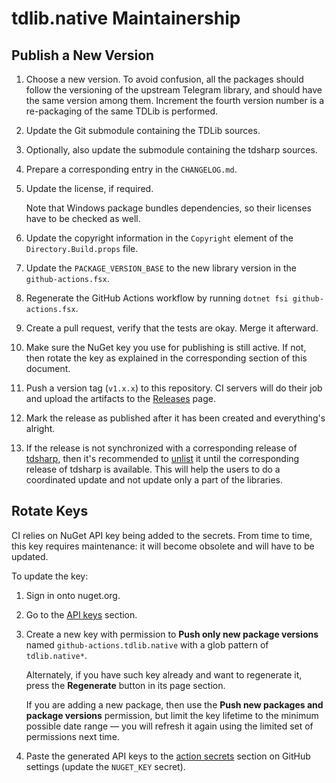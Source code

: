 tdlib.native Maintainership
===========================

Publish a New Version
---------------------

1. Choose a new version. To avoid confusion, all the packages should follow the versioning of the upstream Telegram library, and should have the same version among them. Increment the fourth version number is a re-packaging of the same TDLib is performed.
2. Update the Git submodule containing the TDLib sources.
3. Optionally, also update the submodule containing the tdsharp sources.
4. Prepare a corresponding entry in the `CHANGELOG.md`.
5. Update the license, if required.

   Note that Windows package bundles dependencies, so their licenses have to be checked as well.
6. Update the copyright information in the `Copyright` element of the `Directory.Build.props` file.
7. Update the `PACKAGE_VERSION_BASE` to the new library version in the `github-actions.fsx`.
8. Regenerate the GitHub Actions workflow by running `dotnet fsi github-actions.fsx`.
9. Create a pull request, verify that the tests are okay. Merge it afterward.
10. Make sure the NuGet key you use for publishing is still active. If not, then rotate the key as explained in the corresponding section of this document.
11. Push a version tag (`v1.x.x`) to this repository. CI servers will do their job and upload the artifacts to the [Releases][releases] page.
12. Mark the release as published after it has been created and everything's alright.
13. If the release is not synchronized with a corresponding release of [tdsharp][], then it's recommended to [unlist][docs.unlist] it until the corresponding release of tdsharp is available. This will help the users to do a coordinated update and not update only a part of the libraries.

Rotate Keys
-----------

CI relies on NuGet API key being added to the secrets. From time to time, this key requires maintenance: it will become obsolete and will have to be updated.

To update the key:

1. Sign in onto nuget.org.
2. Go to the [API keys][nuget.api-keys] section.
3. Create a new key with permission to **Push only new package versions** named `github-actions.tdlib.native` with a glob pattern of `tdlib.native*`.

   Alternately, if you have such key already and want to regenerate it, press the **Regenerate** button in its page section.

   If you are adding a new package, then use the **Push new packages and package versions** permission, but limit the key lifetime to the minimum possible date range — you will refresh it again using the limited set of permissions next time.
4. Paste the generated API keys to the [action secrets][github.secrets] section on GitHub settings (update the `NUGET_KEY` secret).

[docs.unlist]: https://docs.microsoft.com/en-us/nuget/nuget-org/policies/deleting-packages#unlisting-a-package
[github.secrets]: https://github.com/ForNeVeR/tdlib.native/settings/secrets/actions
[nuget.api-keys]: https://www.nuget.org/account/apikeys
[releases]: https://github.com/ForNeVeR/tdlib.native/releases
[tdsharp]: https://github.com/egramtel/tdsharp

